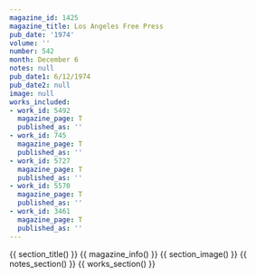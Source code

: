 ```yaml
---
magazine_id: 1425
magazine_title: Los Angeles Free Press
pub_date: '1974'
volume: ''
number: 542
month: December 6
notes: null
pub_date1: 6/12/1974
pub_date2: null
image: null
works_included:
- work_id: 5492
  magazine_page: T
  published_as: ''
- work_id: 745
  magazine_page: T
  published_as: ''
- work_id: 5727
  magazine_page: T
  published_as: ''
- work_id: 5570
  magazine_page: T
  published_as: ''
- work_id: 3461
  magazine_page: T
  published_as: ''
---
```


{{ section_title() }}
{{ magazine_info() }}
{{ section_image() }}
{{ notes_section() }}
{{ works_section() }}
